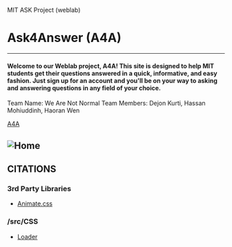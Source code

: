 MIT ASK Project (weblab)

# Ask4Answer (A4A) 
***
#### Welcome to our Weblab project, A4A! This site is designed to help MIT students get their questions answered in a quick, informative, and easy fashion. Just sign up for an account and you'll be on your way to asking and answering questions in any field of your choice. 

Team Name: We Are Not Normal
Team Members: Dejon Kurti, Hassan Mohiuddinh, Haoran Wen

[A4A](https://a4a.herokuapp.com/ "Ask4Answer")

![Home](https://imgur.com/oMG2UH7)
---

## CITATIONS

### 3rd Party Libraries

* [Animate.css](https://animate.style/)


### /src/CSS

* [Loader](https://codepen.io/slyka85/pen/QvBQPb "CSS code was adapted from Anya Melnyk for our page loaders")

